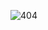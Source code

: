 ![404](https://user-images.githubusercontent.com/378023/89412096-6f759d80-d761-11ea-8c57-84b30ef3f2b1.png)

